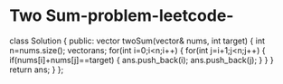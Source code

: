 # Two Sum-problem-leetcode-

class Solution {
public:
    vector<int> twoSum(vector<int>& nums, int target) {
        int n=nums.size();
        vector<int>ans;
        for(int i=0;i<n;i++)
        {
            for(int j=i+1;j<n;j++)
            {
            if(nums[i]+nums[j]==target)
            {
                ans.push_back(i);
                ans.push_back(j);
            }
            }
        }
        return ans;
    }
};
